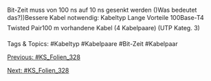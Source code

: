 Bit-Zeit muss von 100 ns auf 10 ns gesenkt werden
()Was bedeutet das?))Bessere Kabel notwendig:
Kabeltyp Lange Vorteile
100Base-T4 Twisted Pair100 m vorhandene Kabel
(4 Kabelpaare) (UTP Kateg. 3)

   Tags & Topics:
   #Kabeltyp
   #Kabelpaare
   #Bit-Zeit
   #Kabelpaar

[Previous: #KS_Folien_328](KS_Folien_328.md)

[Next: #KS_Folien_328](KS_Folien_328.md)